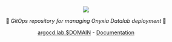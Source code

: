 <p align="center">
    <br>
	<img src="https://github.com/InseeFrLab/onyxia-ops/assets/6702424/411301ac-3bbd-4334-97a9-765a5699bb48">
    <p align="center">🐙 <i>GitOps repository for managing Onyxia Datalab deployment</i> 🐙</p>
    <p align="center">
        <a href="https://argocd.lab.$DOMAIN">argocd.lab.$DOMAIN</a>
        -
        <a href="https://docs.onyxia.sh/v/v8/readme/gitops">Documentation</a>
    </p>

</p>

